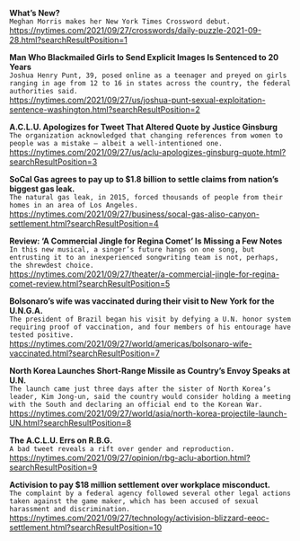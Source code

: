 **What’s New?**\
`Meghan Morris makes her New York Times Crossword debut.`\
https://nytimes.com/2021/09/27/crosswords/daily-puzzle-2021-09-28.html?searchResultPosition=1

**Man Who Blackmailed Girls to Send Explicit Images Is Sentenced to 20 Years**\
`Joshua Henry Punt, 39, posed online as a teenager and preyed on girls ranging in age from 12 to 16 in states across the country, the federal authorities said.`\
https://nytimes.com/2021/09/27/us/joshua-punt-sexual-exploitation-sentence-washington.html?searchResultPosition=2

**A.C.L.U. Apologizes for Tweet That Altered Quote by Justice Ginsburg**\
`The organization acknowledged that changing references from women to people was a mistake — albeit a well-intentioned one.`\
https://nytimes.com/2021/09/27/us/aclu-apologizes-ginsburg-quote.html?searchResultPosition=3

**SoCal Gas agrees to pay up to $1.8 billion to settle claims from nation’s biggest gas leak.**\
`The natural gas leak, in 2015, forced thousands of people from their homes in an area of Los Angeles.`\
https://nytimes.com/2021/09/27/business/socal-gas-aliso-canyon-settlement.html?searchResultPosition=4

**Review: ‘A Commercial Jingle for Regina Comet’ Is Missing a Few Notes**\
`In this new musical, a singer’s future hangs on one song, but entrusting it to an inexperienced songwriting team is not, perhaps, the shrewdest choice.`\
https://nytimes.com/2021/09/27/theater/a-commercial-jingle-for-regina-comet-review.html?searchResultPosition=5

**Bolsonaro’s wife was vaccinated during their visit to New York for the U.N.G.A.**\
`The president of Brazil began his visit by defying a U.N. honor system requiring proof of vaccination, and four members of his entourage have tested positive.`\
https://nytimes.com/2021/09/27/world/americas/bolsonaro-wife-vaccinated.html?searchResultPosition=7

**North Korea Launches Short-Range Missile as Country’s Envoy Speaks at U.N.**\
`The launch came just three days after the sister of North Korea’s leader, Kim Jong-un, said the country would consider holding a meeting with the South and declaring an official end to the Korean War.`\
https://nytimes.com/2021/09/27/world/asia/north-korea-projectile-launch-UN.html?searchResultPosition=8

**The A.C.L.U. Errs on R.B.G.**\
`A bad tweet reveals a rift over gender and reproduction.`\
https://nytimes.com/2021/09/27/opinion/rbg-aclu-abortion.html?searchResultPosition=9

**Activision to pay $18 million settlement over workplace misconduct.**\
`The complaint by a federal agency followed several other legal actions taken against the game maker, which has been accused of sexual harassment and discrimination.`\
https://nytimes.com/2021/09/27/technology/activision-blizzard-eeoc-settlement.html?searchResultPosition=10

